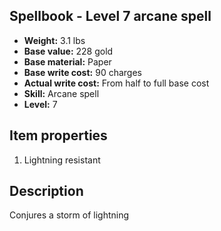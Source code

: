 ## Spellbook - Level 7 arcane spell

- **Weight:** 3.1 lbs
- **Base value:** 228 gold
- **Base material:** Paper
- **Base write cost:** 90 charges
- **Actual write cost:** From half to full base cost
- **Skill:** Arcane spell
- **Level:** 7

## Item properties

1. Lightning resistant

## Description

Conjures a storm of lightning
